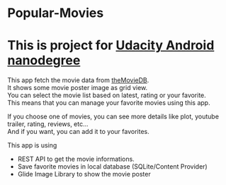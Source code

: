 # Popular-Movies

This is project for [Udacity Android nanodegree](https://www.udacity.com/course/android-developer-nanodegree-by-google--nd801)
====================================================


This app fetch the movie data from [theMovieDB](www.themoviedb.org).<br />
It shows some movie poster image as grid view.<br />
You can select the movie list based on latest, rating or your favorite.<br />
This means that you can manage your favorite movies using this app.<br />

If you choose one of movies, you can see more details like plot, youtube trailer, rating, reviews, etc...<br />
And if you want, you can add it to your favorites.

This app is using 
  - REST API to get the movie informations.
  - Save favorite movies in local database (SQLite/Content Provider)
  - Glide Image Library to show the movie poster
